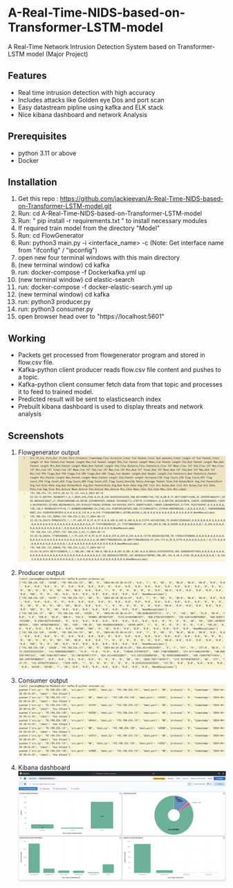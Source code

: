 # A-Real-Time-NIDS-based-on-Transformer-LSTM-model
A Real-Time Network Intrusion Detection System based on Transformer-LSTM model (Major Project)

## Features
- Real time intrusion detection with high accuracy
- Includes attacks like Golden eye Dos and port scan
- Easy datastream pipline using kafka and ELK stack
- Nice kibana dashboard and network Analysis

## Prerequisites
- python 3.11 or above
- Docker

## Installation
1. Get this repo : https://github.com/jackjeevan/A-Real-Time-NIDS-based-on-Transformer-LSTM-model.git
2. Run: cd  A-Real-Time-NIDS-based-on-Transformer-LSTM-model
3. Run: " pip install -r requirements.txt " to install necessary modules
4. If required train model from the directory "Model"
5. Run: cd FlowGenerator
6. Run: python3 main.py -i <interface_name> -c (Note: Get interface name from "ifconfig" / "ipconfig")
7. open new four terminal windows with this main directory
8. (new terminal window) cd kafka
9. run: docker-compose -f Dockerkafka.yml up
10. (new terminal window) cd elastic-search
11. run: docker-compose -f docker-elastic-search.yml up
12. (new terminal window) cd kafka
13. run: python3 producer.py
14. run: python3 consumer.py
15. open browser head over to "https://localhost:5601"

## Working
- Packets get processed from flowgenerator program and stored in flow.csv file.
- Kafka-python client producer reads flow.csv file content and pushes to a topic.
- Kafka-python client consumer fetch data from that topic and processes it to feed to trained model.
- Predicted result will be sent to elasticsearch index
- Prebuilt kibana dashboard is used to display threats and network analysis

## Screenshots
1. Flowgenerator output
![image](screenshots/data_processing.png)

2. Producer output
![image](screenshots/producer.png)
 
3. Consumer output
![image](screenshots/consumer.png)

4. Kibana dashboard
![image](screenshots/kibana_dash.png)